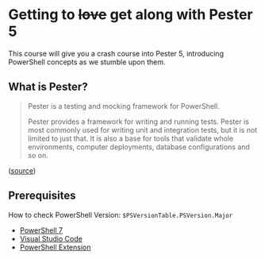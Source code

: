 # Getting to ~~love~~ get along with Pester 5

This course will give you a crash course into Pester 5, introducing PowerShell concepts as we stumble upon them.

## What is Pester?

> Pester is a testing and mocking framework for PowerShell.
>
> Pester provides a framework for writing and running tests. Pester is most commonly used for writing unit and integration tests, but it is not limited to just that. It is also a base for tools that validate whole environments, computer deployments, database configurations and so on.

([source](https://pester.dev/docs/quick-start))

## Prerequisites

How to check PowerShell Version: `$PSVersionTable.PSVersion.Major`

- [PowerShell 7](https://github.com/PowerShell/powershell/releases)
- [Visual Studio Code](https://code.visualstudio.com/)
- [PowerShell Extension](https://marketplace.visualstudio.com/items?itemName=ms-vscode.PowerShell)